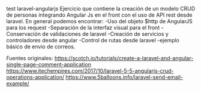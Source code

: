 test laravel-angularjs
Ejercicio que contiene la creación de un modelo CRUD  de personas integrando Angular Js en el front con el uso de API rest desde laravel.
En general podemos encontrar:
-Uso del objeto $http de AngularJS para los request
-Separación de la interfaz visual para el front
-Conservación de validaciones de laravel
-Creación de servicios y controladores desde angular
-Control de rutas desde laravel
-ejemplo básico de envio de correos.
 
 Fuentes originales:
 https://scotch.io/tutorials/create-a-laravel-and-angular-single-page-comment-application
 https://www.itechempires.com/2017/10/laravel-5-5-angularjs-crud-operations-application/
 https://www.5balloons.info/laravel-send-email-example/
